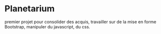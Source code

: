 # Planetarium

premier projet pour consolider des acquis, travailler sur de la mise en forme Bootstrap, manipuler du javascript, du css.
